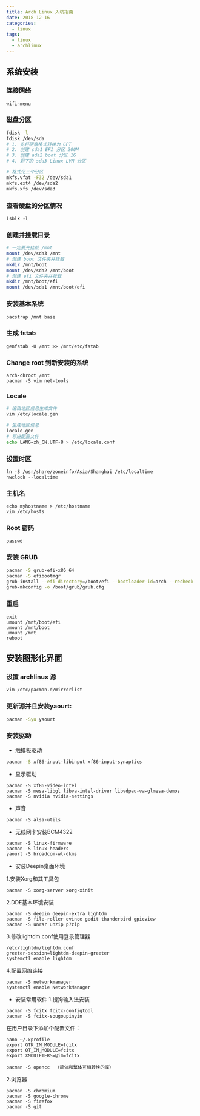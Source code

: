 ```yaml
---
title: Arch Linux 入坑指南
date: 2018-12-16
categories:
  - linux
tags:
  - linux
  - archlinux
---
```


<!-- more -->

## 系统安装
### 连接网络
```
wifi-menu
```
### 磁盘分区
```bash
fdisk -l
fdisk /dev/sda
# 1. 先将硬盘格式转换为 GPT
# 2. 创建 sda1 EFI 分区 200M
# 3. 创建 ada2 boot 分区 1G
# 4. 剩下的 sda3 Linux LVM 分区
```
```bash
# 格式化三个分区
mkfs.vfat -F32 /dev/sda1
mkfs.ext4 /dev/sda2
mkfs.xfs /dev/sda3
```
### 查看硬盘的分区情况
```
lsblk -l
```
### 创建并挂载目录
```bash
# 一定要先挂载 /mnt
mount /dev/sda3 /mnt
# 创建 boot 文件夹并挂载
mkdir /mnt/boot
mount /dev/sda2 /mnt/boot
# 创建 efi 文件夹并挂载
mkdir /mnt/boot/efi
mount /dev/sda1 /mnt/boot/efi

```
### 安装基本系统
```
pacstrap /mnt base
```
### 生成 fstab
```
genfstab -U /mnt >> /mnt/etc/fstab
```
### Change root 到新安装的系统
```
arch-chroot /mnt
pacman -S vim net-tools
```
### Locale
```bash
# 编辑地区信息生成文件
vim /etc/locale.gen
```
```bash
# 生成地区信息
locale-gen
# 写进配置文件
echo LANG=zh_CN.UTF-8 > /etc/locale.conf
```
### 设置时区
```
ln -S /usr/share/zoneinfo/Asia/Shanghai /etc/localtime
hwclock --localtime 
```
### 主机名
```
echo myhostname > /etc/hostname
vim /etc/hosts
```
### Root 密码
```
passwd
```
### 安装 GRUB
```bash
pacman -S grub-efi-x86_64
pacman -S efibootmgr
grub-install --efi-directory=/boot/efi --bootloader-id=arch --recheck
grub-mkconfig -o /boot/grub/grub.cfg
```
### 重启
```
exit
umount /mnt/boot/efi
umount /mnt/boot
umount /mnt
reboot
```

## 安装图形化界面
### 设置 archlinux 源
```
vim /etc/pacman.d/mirrorlist
```
### 更新源并且安装yaourt:
```bash
pacman -Syu yaourt
```
### 安装驱动
+ 触摸板驱动

```bash
pacman -S xf86-input-libinput xf86-input-synaptics
```

+ 显示驱动

```
pacman -S xf86-video-intel
pacman -S mesa-libgl libva-intel-driver libvdpau-va-glmesa-demos
pacman -S nvidia nvidia-settings
```

+ 声音

```
pacman -S alsa-utils
```

+ 无线网卡安装BCM4322

```
pacman -S linux-firmware
pacman -S linux-headers
yaourt -S broadcom-wl-dkms
```

+ 安装Deepin桌面环境

1.安装Xorg和其工具包
```
pacman -S xorg-server xorg-xinit
```

2.DDE基本环境安装
```
pacman -S deepin deepin-extra lightdm
pacman -S file-roller evince gedit thunderbird gpicview
pacman -S unrar unzip p7zip
```

3.修改lightdm.conf使用登录管理器
```
/etc/lightdm/lightdm.conf
greeter-session=lightdm-deepin-greeter
systemctl enable lightdm
```

4.配置网络连接
```
pacman -S networkmanager
systemctl enable NetworkManager
```

+ 安装常用软件
1.搜狗输入法安装
```
pacman -S fcitx fcitx-configtool
pacman -S fcitx-sougoupinyin
```
在用户目录下添加个配置文件：
```
nano ~/.xprofile
export GTK_IM_MODULE=fcitx
export QT_IM_MODULE=fcitx
export XMODIFIERS=@im=fcitx
```
```
pacman -S opencc  （简体和繁体互相转换的库）
```

2.浏览器
```
pacman -S chromium
pacman -S google-chrome
pacman -S firefox
pacman -S git
```